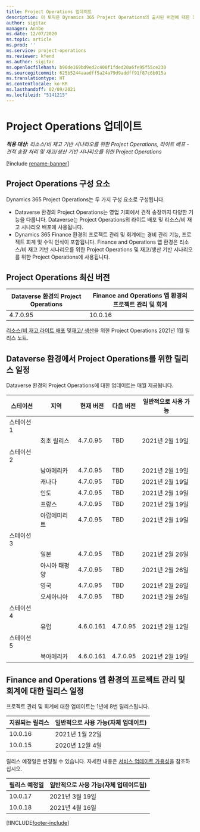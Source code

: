 ```yaml
---
title: Project Operations 업데이트
description: 이 토픽은 Dynamics 365 Project Operations의 출시된 버전에 대한 정보를 제공합니다.
author: sigitac
manager: Annbe
ms.date: 12/07/2020
ms.topic: article
ms.prod: ''
ms.service: project-operations
ms.reviewer: kfend
ms.author: sigitac
ms.openlocfilehash: b90de169bd9ed2c408f1fded20a6fe95f55ce230
ms.sourcegitcommit: 625b5244aaadff5a24a79d9addff91f87c6b015a
ms.translationtype: HT
ms.contentlocale: ko-KR
ms.lasthandoff: 02/09/2021
ms.locfileid: "5141215"
---
```

# <a name="project-operations-updates"></a>Project Operations 업데이트

_**적용 대상:** 리소스/비 재고 기반 시나리오를 위한 Project Operations, 라이트 배포 - 견적 송장 처리 및 재고/생산 기반 시나리오를 위한 Project Operations_

[!include [rename-banner](~/includes/cc-data-platform-banner.md)]

## <a name="project-operations-components"></a>Project Operations 구성 요소

Dynamics 365 Project Operations는 두 가지 구성 요소로 구성됩니다.

- Dataverse 환경의 Project Operations는 영업 기회에서 견적 송장까지 다양한 기능을 다룹니다. Dataverse는 Project Operations의 라이트 배포 및 리소스/비 재고 시나리오 배포에 사용됩니다.
- Dynamics 365 Finance 환경의 프로젝트 관리 및 회계에는 경비 관리 기능, 프로젝트 회계 및 수익 인식이 포함됩니다. Finance and Operations 앱 환경은 리소스/비 재고 기반 시나리오를 위한 Project Operations 및 재고/생산 기반 시나리오를 위한 Project Operations에 사용됩니다.

## <a name="project-operations-latest-version"></a>Project Operations 최신 버전

| Dataverse 환경의 Project Operations | Finance and Operations 앱 환경의 프로젝트 관리 및 회계 |
| --- | --- |
| 4.7.0.95 | 10.0.16 |

[리소스/비 재고](whats-new-feb-2021-resource-based.md),[라이트 배포](../pro/whats-new/whats-new-feb-2021-lite.md) 및[재고/ 생산](../prod-pma/whats-new/whats-new-jan-2021-stocked.md)을 위한 Project Operations 2021년 1월 릴리스 노트.

## <a name="release-schedule-for-project-operations-on-dataverse-environment"></a>Dataverse 환경에서 Project Operations를 위한 릴리스 일정

Dataverse 환경의 Project Operations에 대한 업데이트는 매월 제공됩니다. 

| 스테이션   | 지역        | 현재 버전 | 다음 버전 | 일반적으로 사용 가능 |
|-----------|---------------|-----------------|--------------|---------------------|
| 스테이션 1 |   &nbsp;      |    &nbsp;       | &nbsp;       |      &nbsp;         |
|   &nbsp;  | 최초 릴리스 |  4.7.0.95       | TBD     | 2021년 2월 19일           |
| 스테이션 2 |   &nbsp;      |    &nbsp;       | &nbsp;       |      &nbsp;         |
|   &nbsp;  | 남아메리카 |  4.7.0.95       | TBD     | 2021년 2월 19일           |
|    &nbsp; | 캐나다        |  4.7.0.95       | TBD     | 2021년 2월 19일           |
|   &nbsp;  | 인도         |  4.7.0.95       | TBD     | 2021년 2월 19일           |
|   &nbsp;  | 프랑스         |  4.7.0.95       | TBD     | 2021년 2월 19일           |
|   &nbsp;  | 아랍에미리트         |  4.7.0.95       | TBD     | 2021년 2월 19일           |
| 스테이션 3  |      &nbsp;   |     &nbsp;      |     &nbsp;   |      &nbsp;         |
|   &nbsp;  | 일본         |  4.7.0.95       | TBD     | 2021년 2월 26일           |
|   &nbsp;  | 아시아 태평양  |  4.7.0.95       | TBD     | 2021년 2월 26일           |
|   &nbsp;  | 영국 |  4.7.0.95       | TBD     | 2021년 2월 26일           |
|   &nbsp;  | 오세아니아       |  4.7.0.95       | TBD     | 2021년 2월 26일           |
| 스테이션 4 |     &nbsp;    |     &nbsp;      |     &nbsp;   |      &nbsp;         |
|   &nbsp;  | 유럽        |  4.6.0.161       | 4.7.0.95     | 2021년 2월 12일           |
| 스테이션 5 |     &nbsp;    |     &nbsp;      |     &nbsp;   |      &nbsp;         |
|   &nbsp;  | 북아메리카 |  4.6.0.161       | 4.7.0.95     | 2021년 2월 19일           |

## <a name="release-schedule-for-project-management-and-accounting-in-the-finance-and-operations-apps-environment"></a>Finance and Operations 앱 환경의 프로젝트 관리 및 회계에 대한 릴리스 일정

프로젝트 관리 및 회계에 대한 업데이트는 1년에 8번 릴리스됩니다.

| 지원되는 릴리스 | 일반적으로 사용 가능(자체 업데이트) |
| --- | --- |
| 10.0.16 | 2021년 1월 22일 |
| 10.0.15 | 2020년 12월 4일 |


릴리스 예정일은 변경될 수 있습니다. 자세한 내용은 [서비스 업데이트 가용성](https://docs.microsoft.com/dynamics365/fin-ops-core/fin-ops/get-started/public-preview-releases?toc=/dynamics365/finance/toc.json)을 참조하십시오.

| 릴리스 예정일 | 일반적으로 사용 가능(자체 업데이트됨) |
| --- | --- |
| 10.0.17 | 2021년 3월 19일 |
| 10.0.18 | 2021년 4월 16일 |


[!INCLUDE[footer-include](../includes/footer-banner.md)]